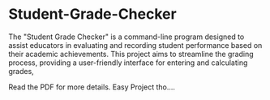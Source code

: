 # Student-Grade-Checker
The "Student Grade Checker" is a command-line program designed to assist educators in evaluating and recording student performance based on their academic achievements. This project aims to streamline the grading process, providing a user-friendly interface for entering and calculating grades,


Read the PDF for more details. Easy Project tho....

